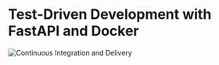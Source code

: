 # Test-Driven Development with FastAPI and Docker

![Continuous Integration and Delivery](https://github.com/tarodo/fastapi-tdd-docker/workflows/Continuous%20Integration%20and%20Delivery/badge.svg?branch=main)